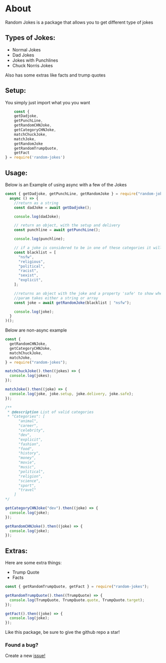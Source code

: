 # About

Random Jokes is a package that allows you to get different type of jokes

## Types of Jokes:

- Normal Jokes
- Dad Jokes
- Jokes with Punchlines
- Chuck Norris Jokes

Also has some extras like facts and trump quotes

## Setup:

You simply just import what you you want

```js
    const {
    getDadjoke,
    getPunchLine,
    getRandomCHNJoke,
    getCategoryCHNJoke,
    matchChuckJoke,
    matchJoke,
    getRandomJoke
    getRandomTrumpQuote,
    getFact
} = require('random-jokes')
```

## Usage:

Below is an Example of using async with a few of the Jokes

```js
const { getDadjoke, getPunchLine, getRandomJoke } = require("random-jokes")(
  async () => {
    //return as a string
    const dadJoke = await getDadjoke();

    console.log(dadJoke);

    // return an object, with the setup and delivery
    const punchline = await getPunchLine();

    console.log(punchline);

    // if a joke is considered to be in one of these categories it will not return it
    const blacklist = [
      "nsfw",
      "religious",
      "political",
      "racist",
      "sexist",
      "explicit",
    ];

    //returns an object with the joke and a property 'safe' to show whether the joke is safe or not
    //param takes either a string or array
    const joke = await getRandomJoke(blacklist | "nsfw");

    console.log(joke);
  }
)();
```

Below are non-async example

```js
const {
  getRandomCHNJoke,
  getCategoryCHNJoke,
  matchChuckJoke,
  matchJoke,
} = require("random-jokes");

matchChuckJoke().then((jokes) => {
  console.log(jokes);
});

matchJoke().then((joke) => {
  console.log(joke, joke.setup, joke.delivery, joke.safe);
});

/**
 * @description List of valid categories
 * "Categories": [
      "animal",
      "career",
      "celebrity",
      "dev",
      "explicit",
      "fashion",
      "food",
      "history",
      "money",
      "movie",
      "music",
      "political",
      "religion",
      "science",
      "sport",
      "travel"
    ]
*/

getCategoryCHNJoke("dev").then((joke) => {
  console.log(joke);
});

getRandomCHNJoke().then((joke) => {
  console.log(joke);
});
```

## Extras:

Here are some extra things:

- Trump Quote
- Facts

```js
const { getRandomTrumpQuote, getFact } = require("random-jokes");

getRandomTrumpQuote().then((TrumpQuote) => {
  console.log(TrumpQuote, TrumpQuote.quote, TrumpQuote.target);
});

getFact().then((joke) => {
  console.log(joke);
});
```

Like this package, be sure to give the github repo a star!

### Found a bug?

Create a new [issue!](https://github.com/Drxckzyz/random-jokes/issues)
